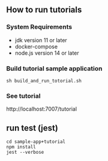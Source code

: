 ## How to run tutorials

### System Requirements
* jdk version 11 or later
* docker-compose
* node.js version 14 or later

### Build tutorial sample application
```
sh build_and_run_totorial.sh
```

### See tutorial
http://localhost:7007/tutorial


## run test (jest)
```
cd sample-app+tutorial
npm install
jest --verbose
```
